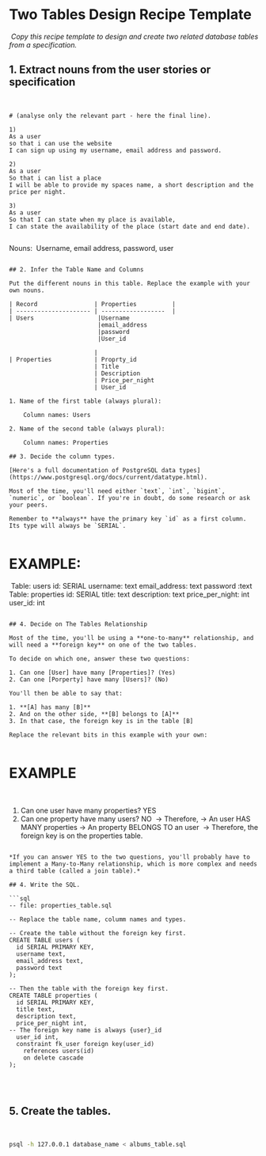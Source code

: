 # Two Tables Design Recipe Template
​
_Copy this recipe template to design and create two related database tables from a specification._
​
## 1. Extract nouns from the user stories or specification
​
```
# (analyse only the relevant part - here the final line).
​
1)
As a user
so that i can use the website
I can sign up using my username, email address and password.
​
2)
As a user
So that i can list a place
I will be able to provide my spaces name, a short description and the price per night.
​
3)
As a user 
So that I can state when my place is available, 
I can state the availability of the place (start date and end date).
​
```
Nouns:
​
Username, email address, password, user
```
​
## 2. Infer the Table Name and Columns
​
Put the different nouns in this table. Replace the example with your own nouns.
​
| Record                | Properties          |
| --------------------- | ------------------  |
| Users                  |Username
                         |email_address
                         |password
                         |User_id
​
                        | 
| Properties            | Proprty_id
                        | Title
                        | Description
                        | Price_per_night
                        | User_id
​
1. Name of the first table (always plural):  
​
    Column names: Users
​
2. Name of the second table (always plural): 
​
    Column names: Properties
​
## 3. Decide the column types.
​
[Here's a full documentation of PostgreSQL data types](https://www.postgresql.org/docs/current/datatype.html).
​
Most of the time, you'll need either `text`, `int`, `bigint`, `numeric`, or `boolean`. If you're in doubt, do some research or ask your peers.
​
Remember to **always** have the primary key `id` as a first column. Its type will always be `SERIAL`.
​
```
# EXAMPLE:
​
Table: users
id: SERIAL
username: text
email_address: text
password :text
​
Table: properties
id: SERIAL
title: text
description: text
price_per_night: int
user_id: int
```
​
## 4. Decide on The Tables Relationship
​
Most of the time, you'll be using a **one-to-many** relationship, and will need a **foreign key** on one of the two tables.
​
To decide on which one, answer these two questions:
​
1. Can one [User] have many [Properties]? (Yes)
2. Can one [Porperty] have many [Users]? (No)
​
You'll then be able to say that:
​
1. **[A] has many [B]**
2. And on the other side, **[B] belongs to [A]**
3. In that case, the foreign key is in the table [B]
​
Replace the relevant bits in this example with your own:
​
```
# EXAMPLE
​
1. Can one user have many properties? YES
2. Can one property have many users? NO
​
-> Therefore,
-> An user HAS MANY properties
-> An property BELONGS TO an user
​
-> Therefore, the foreign key is on the properties table.
```
​
*If you can answer YES to the two questions, you'll probably have to implement a Many-to-Many relationship, which is more complex and needs a third table (called a join table).*
​
## 4. Write the SQL.
​
```sql
-- file: properties_table.sql
​
-- Replace the table name, columm names and types.
​
-- Create the table without the foreign key first.
CREATE TABLE users (
  id SERIAL PRIMARY KEY,
  username text,
  email_address text,
  password text
);
​
-- Then the table with the foreign key first.
CREATE TABLE properties (
  id SERIAL PRIMARY KEY,
  title text,
  description text,
  price_per_night int,
-- The foreign key name is always {user}_id
  user_id int,
  constraint fk_user foreign key(user_id)
    references users(id)
    on delete cascade
);
​
```
​
## 5. Create the tables.
​
```bash
psql -h 127.0.0.1 database_name < albums_table.sql
```
​
<!-- BEGIN GENERATED SECTION DO NOT EDIT -->
